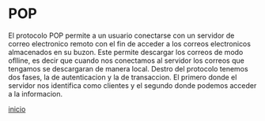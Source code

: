 # POP
El protocolo POP permite a un usuario conectarse con un servidor de correo electronico remoto con el fin de acceder a los correos electronicos almacenados en su buzon. Este permite descargar los correos de modo oflline, es decir que cuando nos conectamos al servidor los correos que tengamos se descargaran de manera local. Destro del protocolo tenemos dos fases, la de autenticacion y la de transaccion. El primero donde el servidor nos identifica como clientes y el segundo donde podemos acceder a la informacion.

[inicio](../README.md)
